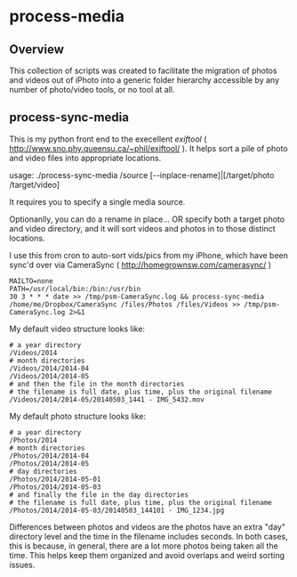 process-media
=============

## Overview ##

This collection of scripts was created to facilitate the migration 
of photos and videos out of iPhoto into a generic folder hierarchy
accessible by any number of photo/video tools, or no tool at all.

## process-sync-media ##
This is my python front end to the execellent *exiftool* 
( http://www.sno.phy.queensu.ca/~phil/exiftool/ ). It helps sort a 
pile of photo and video files into appropriate locations.

usage: ./process-sync-media /source [--inplace-rename]|[/target/photo /target/video]

It requires you to specify a single media source.

Optionanlly, you can do a rename in place... OR
specify both a target photo and video directory, and it will sort videos and photos 
in to those distinct locations.

I use this from cron to auto-sort vids/pics from my iPhone, which have been
sync'd over via CameraSync ( http://homegrownsw.com/camerasync/ )

    MAILTO=none
    PATH=/usr/local/bin:/bin:/usr/bin
    30 3 * * * date >> /tmp/psm-CameraSync.log && process-sync-media /home/me/Dropbox/CameraSync /files/Photos /files/Videos >> /tmp/psm-CameraSync.log 2>&1


My default video structure looks like:

    # a year directory
    /Videos/2014
    # month directories
    /Videos/2014/2014-04
    /Videos/2014/2014-05
    # and then the file in the month directories
    # the filename is full date, plus time, plus the original filename
    /Videos/2014/2014-05/20140503_1441 - IMG_5432.mov 
    
    
My default photo structure looks like:

    # a year directory
    /Photos/2014
    # month directories
    /Photos/2014/2014-04
    /Photos/2014/2014-05
    # day directories
    /Photos/2014/2014-05-01
    /Photos/2014/2014-05-03
    # and finally the file in the day directories
    # the filename is full date, plus time, plus the original filename
    /Photos/2014/2014-05-03/20140503_144101 - IMG_1234.jpg 

Differences between photos and videos are the photos have an extra 
"day" directory level and the time in the filename includes seconds. 
In both cases, this is because, in general, there are a lot more photos
being taken all the time. This helps keep them organized and avoid overlaps 
and weird sorting issues.
